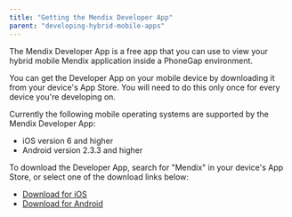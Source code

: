 ```yaml
---
title: "Getting the Mendix Developer App"
parent: "developing-hybrid-mobile-apps"
---
```



The Mendix Developer App is a free app that you can use to view your hybrid mobile Mendix application inside a PhoneGap environment.

You can get the Developer App on your mobile device by downloading it from your device's App Store. You will need to do this only once for every device you're developing on.

Currently the following mobile operating systems are supported by the Mendix Developer App:

*   iOS version 6 and higher
*   Android version 2.3.3 and higher

To download the Developer App, search for "Mendix" in your device's App Store, or select one of the download links below:

*   [Download for iOS](https://itunes.apple.com/us/app/mendix-developer-app/id922423316)
*   [Download for Android](https://play.google.com/store/apps/details?id=com.mendix.MendixDeveloperApp&hl=en)

